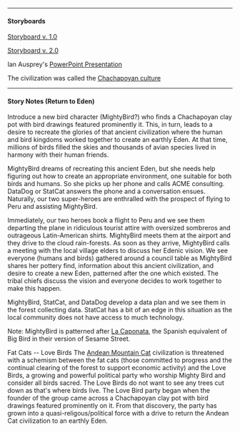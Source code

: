 -----------------------------------------------------
#### Storyboards

[Storyboard v. 1.0](https://docs.google.com/presentation/d/1VGgrEhL0MKiUut8NgOuqlGu-7jaqY_qZBxcrdML1hAw/edit?ts=5e6a8bf2#slide=id.p)

[Storyboard v. 2.0](https://docs.google.com/presentation/d/11TnHk6bfe61XDXbKbevn7KU3gdwBTzNYIX0kAdYv9LY/edit?usp=sharing)

Ian Ausprey's [PowerPoint Presentation](https://uflorida-my.sharepoint.com/:p:/g/personal/iausprey_ufl_edu/EUJKWOEhYVVAnl_kssA1koIBMHsD4NneiYTV5JXfs8FSow)

The civilization was called the [Chachapoyan culture](https://en.wikipedia.org/wiki/Chachapoya_culture)

-----------------------------------------------------
#### Story Notes (Return to Eden)

Introduce a new bird character (MightyBird?) who finds a Chachapoyan clay pot with bird drawings featured prominently it.  This, in turn, leads to a desire to recreate the glories of that ancient civilization where the human and bird kingdoms worked together to create an earthly Eden.  At that time, millions of birds filled the skies and thousands of avian species lived in harmony with their human friends.

MightyBird dreams of recreating this ancient Eden, but she needs help figuring out how to create an appropriate environment, one suitable for both birds and humans.  So she picks up her phone and calls ACME consulting.  DataDog or StatCat answers the phone and a conversation ensues.  Naturally, our two super-heroes are enthralled with the prospect of flying to Peru and assisting MightyBird.

Immediately, our two heroes book a flight to Peru and we see them departing the plane in ridiculous tourist attire with oversized sombreros and outrageous Latin-American shirts.  MightyBird meets them at the airport and they drive to the cloud rain-forests.  As soon as they arrive, MightyBird calls a meeting with the local village elders to discuss her Edenic vision.  We see everyone (humans and birds) gathered around a council table as MightyBird shares her pottery find, information about this ancient civilization, and desire to create a new Eden, patterned after the one which existed.  The tribal chiefs discuss the vision and everyone decides to work together to make this happen.

MightyBird, StatCat, and DataDog develop a data plan and we see them in the forest collecting data.  StatCat has a bit of an edge in this situation as the local community does not have access to much technology.

Note: MightyBird is patterned after [La Caponata](https://es.wikipedia.org/wiki/La_Gallina_Caponata), the Spanish equivalent of Big Bird in their version of Sesame Street.

Fat Cats -- Love Birds
The [Andean Mountain Cat](https://en.wikipedia.org/wiki/Andean_mountain_cat) civilization is threatened with a schemism between the fat cats (those committed to progress and the continual clearing of the forest to support economic activity) and the Love Birds, a growing and powerful political party who worship Mighty Bird and consider all birds sacred.  The Love Birds do not want to see any trees cut down as that's where birds live.  The Love Bird party began when the founder of the group came across a Chachapoyan clay pot with bird drawings featured prominently on it.  From that discovery, the party has grown into a quasi-religous/political force with a drive to return the Andean Cat civilization to an earthly Eden.


